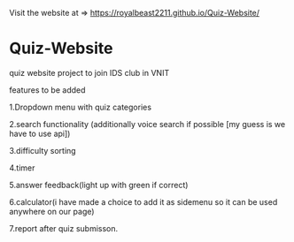 Visit the website at => https://royalbeast2211.github.io/Quiz-Website/

# Quiz-Website
quiz website project to join IDS club in VNIT

features to be added

1.Dropdown menu with quiz categories

2.search functionality (additionally voice search if possible [my guess is we have to use api])

3.difficulty sorting

4.timer

5.answer feedback(light up with green if correct)

6.calculator(i have made a choice to add it as sidemenu so it can be used anywhere on our page)

7.report after quiz submisson.


